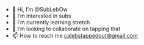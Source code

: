 - 👋 Hi, I’m @SubLebOw
- 👀 I’m interested in subs
- 🌱 I’m currently learning stretch
- 💞️ I’m looking to collaborate on tapping that
- 📫 How to reach me calebstappedout@gmail.com

<!---
SubLebOw/SubLebOw is a ✨ special ✨ repository because its `README.md` (this file) appears on your GitHub profile.
You can click the Preview link to take a look at your changes.
--->
